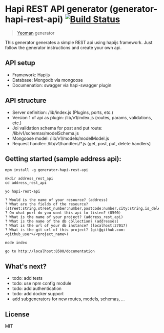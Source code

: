 # Hapi REST API generator (generator-hapi-rest-api) [![Build Status](https://secure.travis-ci.org/aduis/generator-hapi-rest-api.png?branch=master)](https://travis-ci.org/aduis/generator-hapi-rest-api)

> [Yeoman](http://yeoman.io) generator

This generator generates a simple REST api using hapijs framework. Just follow the generator instructions and create your own api.

## API setup

* Framework: Hapijs
* Database: Mongodb via mongoose
* Documenation: swagger via hapi-swagger plugin

## API structure

* Server definition: /lib/index.js (Plugins, ports, etc.)
* Version 1 of api as plugin: /lib/v1/index.js (routes, params, validations, etc.)
* Joi validation schema for post and put route: /lib/v1/schemas/modelSchema.js
* Mongoose model: /lib/v1/models/modelModel.js
* Request handler: /lib/v1/handlers/*.js (get, post, put, delete handlers)

## Getting started (sample address api):

	npm install -g generator-hapi-rest-api
	
	mkdir address_rest_api
	cd address_rest_api
	
	yo hapi-rest-api
	
	? Would is the name of your resource? (address) 
	? What are the fields of the resource? (street:string,street_number:number,postcode:number,city:string,is_deleted:bool) 
	? On what port do you want this api to listen? (8500) 
	? What is the name of your project? (address_rest_api) 
	? What is the name of the db collection? (addresses) 
	? What is the url of your db instance? (localhost:27017) 
	? What is the git url of this project? (git@github.com:<github_user>/<project_name>) 
	
	node index
	
	go to http://localhost:8500/documentation
	
## What's next? 

* todo: add tests
* todo: use npm config module
* todo: add authentication
* todo: add docker support
* add subgenerators for new routes, models, schemas, ...
	
## License

MIT
